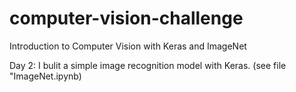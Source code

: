 # computer-vision-challenge

Introduction to Computer Vision with Keras and ImageNet

Day 2:
I bulit a simple image recognition model with Keras. (see file "ImageNet.ipynb)
